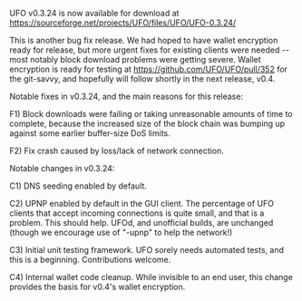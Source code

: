 UFO v0.3.24 is now available for download at
https://sourceforge.net/projects/UFO/files/UFO/UFO-0.3.24/

This is another bug fix release.  We had hoped to have wallet encryption ready for release, but more urgent fixes for existing clients were needed -- most notably block download problems were getting severe.  Wallet encryption is ready for testing at https://github.com/UFO/UFO/pull/352 for the git-savvy, and hopefully will follow shortly in the next release, v0.4.

Notable fixes in v0.3.24, and the main reasons for this release:

F1) Block downloads were failing or taking unreasonable amounts of time to complete, because the increased size of the block chain was bumping up against some earlier buffer-size DoS limits.

F2) Fix crash caused by loss/lack of network connection.

Notable changes in v0.3.24:

C1) DNS seeding enabled by default.

C2) UPNP enabled by default in the GUI client.  The percentage of UFO clients that accept incoming connections is quite small, and that is a problem.  This should help.  UFOd, and unofficial builds, are unchanged (though we encourage use of "-upnp" to help the network!)

C3) Initial unit testing framework.  UFO sorely needs automated tests, and this is a beginning.  Contributions welcome.

C4) Internal wallet code cleanup.  While invisible to an end user, this change provides the basis for v0.4's wallet encryption.
